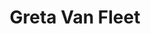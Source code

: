 ---
title: "Greta Van Fleet"
summary: "Hard Rock band from Frankenmuth, Michigan . The band was formed in 2012 by brothers Joshua \"Josh\" Kiszka, Samuel \"Sam\" Kiszka, Jacob \"Jake\" Kiszka and Kyle Hauck. Hauck subsequently left the band, in Oct. 2013 and was replaced by Daniel \"Danny\" Wagner the same year. The band name was created when one of its members heard a relative mention Gretna Van Fleet, a resident of Frankenmuth; the variation on her name is used with her blessing."
image: "greta-van-fleet.jpg"
apple_music_artist_url: "https://music.apple.com/gb/artist/greta-van-fleet/646178956"
---